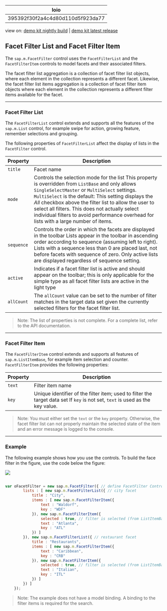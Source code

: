 <!-- loio395392f30f2a4c4d80d110d5f923da77 -->

| loio |
| -----|
| 395392f30f2a4c4d80d110d5f923da77 |

<div id="loio">

view on: [demo kit nightly build](https://openui5nightly.hana.ondemand.com/#/topic/395392f30f2a4c4d80d110d5f923da77) | [demo kit latest release](https://openui5.hana.ondemand.com/#/topic/395392f30f2a4c4d80d110d5f923da77)</div>

## Facet Filter List and Facet Filter Item

The `sap.m.FacetFilter` control uses the `FacetFilterList` and the `FacetFilterItem` controls to model facets and their associated filters.

The facet filter list aggregation is a collection of facet filter list objects, where each element in the collection represents a different facet. Likewise, the facet filter list items aggregation is a collection of facet filter item objects where each element in the collection represents a different filter items available for the facet.

***

### Facet Filter List

The `FacetFilterList` control extends and supports all the features of the `sap.m.List` control, for example swipe for action, growing feature, remember selections and grouping.

The following properties of `FacetFilterList` affect the display of lists in the `FacetFilter` control.

|Property|Description|
|--------|-----------|
|`title`|Facet name|
|`mode`|Controls the selection mode for the list This property is overridden from `ListBase` and only allows `SingleSelectMaster` or `MultiSelect` settings. `MultiSelect` is the default: This setting displays the *All* checkbox above the filter list to allow the user to select all filters. This does not actually select individual filters to avoid performance overhead for lists with a large number of items.|
|`sequence`|Controls the order in which the facets are displayed in the toolbar Lists appear in the toolbar in ascending order according to sequence \(assuming left to right\). Lists with a sequence less than 0 are placed last, not before facets with sequence of zero. Only active lists are displayed regardless of sequence setting.|
|`active`|Indicates if a facet filter list is active and should appear on the toolbar; this is only applicable for the simple type as all facet filter lists are active in the light type|
|`allCount`|The `allCount` value can be set to the number of filter matches in the target data set given the currently selected filters for the facet filter list.|

> Note:
> The list of properties is not complete. For a complete list, refer to the API documentation.
> 
> 

***

### Facet Filter Item

The `FacetFilterItem` control extends and supports all features of `sap.m.ListItemBase`, for example item selection and counter. `FacetFilterItem` provides the following properties:

|Property|Description|
|--------|-----------|
|`text`|Filter item name|
|`key`|Unique identifier of the filter item; used to filter the target data set If `key` is not set, `text` is used as the key value.|

> Note:
> You must either set the `text` or the `key` property. Otherwise, the facet filter list can not properly maintain the selected state of the item and an error message is logged to the console.
> 
> 

***

### Example

The following example shows how you use the controls. To build the face filter in the figure, use the code below the figure:

![](loio118e5d5c01ed49ccbf00c174e87c416a_LowRes.png)

``` js
    
var oFacetFilter = new sap.m.FacetFilter({ // define FacetFilter Control
        lists : [ new sap.m.FacetFilterList({ // city facet
            title : "City",
            items : [ new sap.m.FacetFilterItem({
                text : "Waldorf",
                key : "WDF"
            }), new sap.m.FacetFilterItem({
                selected : true, // filter is selected (from ListItemBase)
                text : "Atlanta",
                key : "ATL"
            }) ]
        }), new sap.m.FacetFilterList({ // restaurant facet
            title : "Restaurants",
            items : [ new sap.m.FacetFilterItem({
                text : "Caribbean",
                key : "CRB"
            }), new sap.m.FacetFilterItem({
                selected : true, // filter is selected (from ListItemBase)
                text : "Italian",
                key : "ITL"
            }) ]
        }) ]
    });

```

> Note:
> The example does not have a model binding. A binding to the filter items is required for the search.
> 
> 

